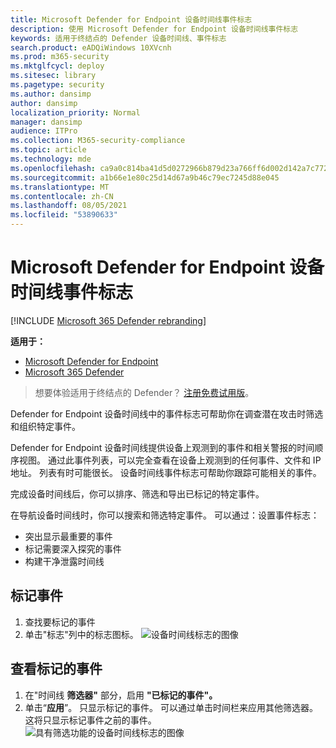 ```yaml
---
title: Microsoft Defender for Endpoint 设备时间线事件标志
description: 使用 Microsoft Defender for Endpoint 设备时间线事件标志
keywords: 适用于终结点的 Defender 设备时间线、事件标志
search.product: eADQiWindows 10XVcnh
ms.prod: m365-security
ms.mktglfcycl: deploy
ms.sitesec: library
ms.pagetype: security
ms.author: dansimp
author: dansimp
localization_priority: Normal
manager: dansimp
audience: ITPro
ms.collection: M365-security-compliance
ms.topic: article
ms.technology: mde
ms.openlocfilehash: ca9a0c814ba41d5d0272966b879d23a766ff6d002d142a7c7725ec87afff9fff
ms.sourcegitcommit: a1b66e1e80c25d14d67a9b46c79ec7245d88e045
ms.translationtype: MT
ms.contentlocale: zh-CN
ms.lasthandoff: 08/05/2021
ms.locfileid: "53890633"
---
```

# <a name="microsoft-defender-for-endpoint-device-timeline-event-flags"></a>Microsoft Defender for Endpoint 设备时间线事件标志

[!INCLUDE [Microsoft 365 Defender rebranding](../../includes/microsoft-defender.md)]

**适用于：**
- [Microsoft Defender for Endpoint](https://go.microsoft.com/fwlink/p/?linkid=2154037)
- [Microsoft 365 Defender](https://go.microsoft.com/fwlink/?linkid=2118804)

> 想要体验适用于终结点的 Defender？ [注册免费试用版](https://signup.microsoft.com/create-account/signup?products=7f379fee-c4f9-4278-b0a1-e4c8c2fcdf7e&ru=https://aka.ms/MDEp2OpenTrial?ocid=docs-wdatp-assignaccess-abovefoldlink)。

Defender for Endpoint 设备时间线中的事件标志可帮助你在调查潜在攻击时筛选和组织特定事件。

Defender for Endpoint 设备时间线提供设备上观测到的事件和相关警报的时间顺序视图。 通过此事件列表，可以完全查看在设备上观测到的任何事件、文件和 IP 地址。 列表有时可能很长。 设备时间线事件标志可帮助你跟踪可能相关的事件。 

完成设备时间线后，你可以排序、筛选和导出已标记的特定事件。

在导航设备时间线时，你可以搜索和筛选特定事件。 可以通过：设置事件标志： 

- 突出显示最重要的事件 
- 标记需要深入探究的事件 
- 构建干净泄露时间线



## <a name="flag-an-event"></a>标记事件
1. 查找要标记的事件
2. 单击"标志"列中的标志图标。 
![设备时间线标志的图像](images/device-flags.png)

## <a name="view-flagged-events"></a>查看标记的事件  
1. 在"时间线 **筛选器"** 部分，启用 **"已标记的事件"。**
2. 单击“**应用**”。 只显示标记的事件。
可以通过单击时间栏来应用其他筛选器。 这将只显示标记事件之前的事件。  
![具有筛选功能的设备时间线标志的图像](images/device-flag-filter.png)
